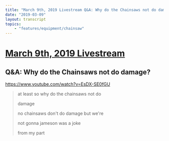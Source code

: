 ```yaml
---
title: "March 9th, 2019 Livestream Q&A: Why do the Chainsaws not do damage?"
date: "2019-03-09"
layout: transcript
topics:
    - "features/equipment/chainsaw"
---
```

# [March 9th, 2019 Livestream](../2019-03-09.md)
## Q&A: Why do the Chainsaws not do damage?
https://www.youtube.com/watch?v=EsDX-SE0fGU
> at least so why do the chainsaws not do
> 
> damage
> 
> no chainsaws don't do damage but we're
> 
> not gonna jameson was a joke
> 
> from my part
> 
